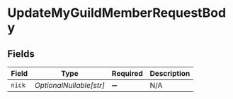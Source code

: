 # UpdateMyGuildMemberRequestBody


## Fields

| Field                   | Type                    | Required                | Description             |
| ----------------------- | ----------------------- | ----------------------- | ----------------------- |
| `nick`                  | *OptionalNullable[str]* | :heavy_minus_sign:      | N/A                     |